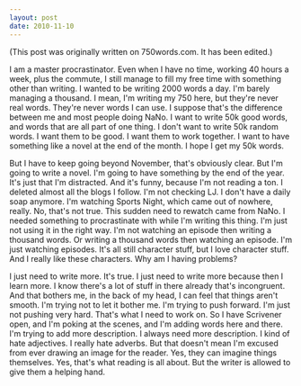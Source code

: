 ```yaml
---
layout: post
date: 2010-11-10
--- 
```


(This post was originally written on 750words.com. It has been edited.)

I am a master procrastinator. Even when I have no time, working 40 hours a week, plus the commute, I still manage to fill my free time with something other than writing. I wanted to be writing 2000 words a day. I'm barely managing a thousand. I mean, I'm writing my 750 here, but they're never real words. They're never words I can use. I suppose that's the difference between me and most people doing NaNo. I want to write 50k good words, and words that are all part of one thing. I don't want to write 50k random words. I want them to be good. I want them to work together. I want to have something like a novel at the end of the month. I hope I get my 50k words. 

But I have to keep going beyond November, that's obviously clear. But I'm going to write a novel. I'm going to have something by the end of the year. It's just that I'm distracted. And it's funny, because I'm not reading a ton. I deleted almost all the blogs I follow. I'm not checking LJ. I don't have a daily soap anymore. I'm watching Sports Night, which came out of nowhere, really. No, that's not true. This sudden need to rewatch came from NaNo. I needed something to procrastinate with while I'm writing this thing. I'm just not using it in the right way. I'm not watching an episode then writing a thousand words. Or writing a thousand words then watching an episode. I'm just watching episodes. It's all still character stuff, but I love character stuff. And I really like these characters. Why am I having problems? 

I just need to write more. It's true. I just need to write more because then I learn more. I know there's a lot of stuff in there already that's incongruent. And that bothers me, in the back of my head, I can feel that things aren't smooth. I'm trying not to let it bother me. I'm trying to push forward. I'm just not pushing very hard. That's what I need to work on. So I have Scrivener open, and I'm poking at the scenes, and I'm adding words here and there. I'm trying to add more description. I always need more description. I kind of hate adjectives. I really hate adverbs. But that doesn't mean I'm excused from ever drawing an image for the reader. Yes, they can imagine things themselves. Yes, that's what reading is all about. But the writer is allowed to give them a helping hand.
